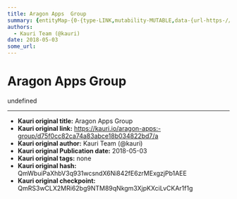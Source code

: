 ```yaml
---
title: Aragon Apps  Group
summary: {entityMap-{0-{type-LINK,mutability-MUTABLE,data-{url-https-//github.com/aragon/aragon-apps/tree/master/apps/group},1-{type-LINK,mutability-MUTABLE,data-{url-http-//wiki.aragon.one/documentation/aragonOS/-forwarders},2-{type-LINK,mutability-MUTABLE,data-{url-http-//wiki.aragon.one/documentation/aragonOS/-evm-call-script}},blocks--{key-foo,text-Code in Github- aragon-apps/apps/group,type-unstyled,depth-0,inlineStyleRanges--{offset-0,length-15,style-ITALIC,{offset-0,length-15,style-BOLD-,entityRan
authors:
  - Kauri Team (@kauri)
date: 2018-05-03
some_url: 
---
```


# Aragon Apps  Group


undefined


---

- **Kauri original title:** Aragon Apps  Group
- **Kauri original link:** https://kauri.io/aragon-apps:-group/d75f0cc82ca74a83abce18b034822bd7/a
- **Kauri original author:** Kauri Team (@kauri)
- **Kauri original Publication date:** 2018-05-03
- **Kauri original tags:** none
- **Kauri original hash:** QmWbuiPaXhbV3q931wcsndX6Ni842fE6zrMExgzjPb1AEE
- **Kauri original checkpoint:** QmRS3wCLX2MRi62bg9NTM89qNkgm3XjpKXciLvCKAr1f1g




